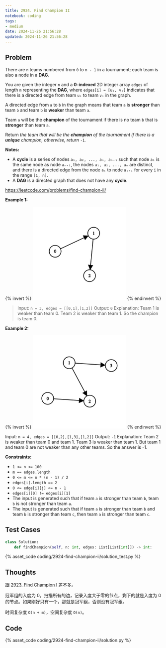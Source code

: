 ```yaml
---
title: 2924. Find Champion II
notebook: coding
tags:
- medium
date: 2024-11-26 21:56:28
updated: 2024-11-26 21:56:28
---
```

## Problem

There are `n` teams numbered from `0` to `n - 1` in a tournament; each team is also a node in a **DAG**.

You are given the integer `n` and a **0-indexed** 2D integer array `edges` of length `m` representing the **DAG**, where `edges[i] = [uᵢ, vᵢ]` indicates that there is a directed edge from team `uᵢ` to team `vᵢ` in the graph.

A directed edge from `a` to `b` in the graph means that team `a` is **stronger** than team `b` and team `b` is **weaker** than team `a`.

Team `a` will be the **champion** of the tournament if there is no team `b` that is **stronger** than team `a`.

Return _the team that will be the **champion** of the tournament if there is a **unique** champion, otherwise, return_ `-1`_._

**Notes:**

- A **cycle** is a series of nodes `a₁, a₂, ..., aₙ, aₙ₊₁` such that node `a₁` is the same node as node `aₙ₊₁`, the nodes `a₁, a₂, ..., aₙ` are distinct, and there is a directed edge from the node `aᵢ` to node `aᵢ₊₁` for every `i` in the range `[1, n]`.
- A **DAG** is a directed graph that does not have any **cycle**.

<https://leetcode.com/problems/find-champion-ii/>

**Example 1:**

{% invert %}
![case1](2924-find-champion-ii/case1.png)
{% endinvert %}

> Input: `n = 3, edges = [[0,1],[1,2]]`
> Output: `0`
> Explanation: Team 1 is weaker than team 0. Team 2 is weaker than team 1. So the champion is team 0.

**Example 2:**

{% invert %}
![case2](2924-find-champion-ii/case2.png)
{% endinvert %}

Input: `n = 4, edges = [[0,2],[1,3],[1,2]]`
Output: `-1`
Explanation: Team 2 is weaker than team 0 and team 1. Team 3 is weaker than team 1. But team 1 and team 0 are not weaker than any other teams. So the answer is -1.

**Constraints:**

- `1 <= n <= 100`
- `m == edges.length`
- `0 <= m <= n * (n - 1) / 2`
- `edges[i].length == 2`
- `0 <= edge[i][j] <= n - 1`
- `edges[i][0] != edges[i][1]`
- The input is generated such that if team `a` is stronger than team `b`, team `b` is not stronger than team `a`.
- The input is generated such that if team `a` is stronger than team `b` and team `b` is stronger than team `c`, then team `a` is stronger than team `c`.

## Test Cases

``` python
class Solution:
    def findChampion(self, n: int, edges: List[List[int]]) -> int:
```

{% asset_code coding/2924-find-champion-ii/solution_test.py %}

## Thoughts

跟 [2923. Find Champion I](/coding/2923-find-champion-i) 差不多。

冠军组的入度为 0。扫描所有的边，记录入度大于零的节点，剩下的就是入度为 0 的节点。如果刚好只有一个，那就是冠军组，否则没有冠军组。

时间复杂度 `O(n + m)`，空间复杂度 `O(n)`。

## Code

{% asset_code coding/2924-find-champion-ii/solution.py %}
